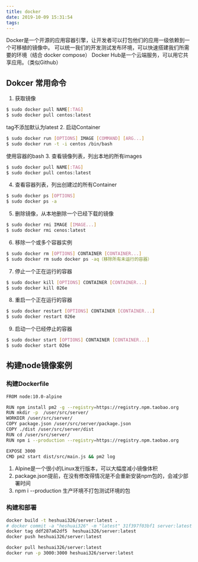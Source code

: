 ```yaml
---
title: docker
date: 2019-10-09 15:31:54
tags:
---
```

Docker是一个开源的应用容器引擎，让开发者可以打包他们的应用一级依赖到一个可移植的镜像中。
可以统一我们的开发测试发布环境，可以快速搭建我们所需要的环境（结合 docker compose）
Docker Hub是一个云端服务，可以用它共享应用。（类似Github）
## Dokcer 常用命令
1. 获取镜像
``` bash
$ sudo docker pull NAME[:TAG]
$ sudo docker pull centos:latest
```
tag不添加默认为latest
2. 启动Container
``` bash
$ sudo docker run [OPTIONS] IMAGE [COMMAND] [ARG...]
$ sudo docker run -t -i centos /bin/bash
```
使用容器的bash
3. 查看镜像列表，列出本地的所有images
``` bash
$ sudo docker pull NAME[:TAG]
$ sudo docker pull centos:latest
```
4. 查看容器列表，列出创建过的所有Container
``` bash
$ sudo docker ps [OPTIONS]
$ sudo docker ps -a
```
5. 删除镜像，从本地删除一个已经下载的镜像
``` bash
$ sudo docker rmi IMAGE [IMAGE...]
$ sudo docker rmi cenos:latest
```
6. 移除一个或多个容器实例
``` bash
$ sudo docker rm [OPTIONS] CONTAINER [CONTAINER...]
$ sudo docker rm sudo docker ps -aq（移除所有未运行的容器）
```
7. 停止一个正在运行的容器
``` bash
$ sudo docker kill [OPTIONS] CONTAINER [CONTAINER...]
$ sudo docker kill 026e
```
8. 重启一个正在运行的容器
``` bash
$ sudo docker restart [OPTIONS] CONTAINER [CONTAINER...]
$ sudo docker restart 026e
```
9. 启动一个已经停止的容器
``` bash
$ sudo docker start [OPTIONS] CONTAINER [CONTAINER...]
$ sudo docker start 026e
```

## 构建node镜像案例
### 构建Dockerfile
``` bash
FROM node:10.0-alpine 

RUN npm install pm2 -g --registry=https://registry.npm.taobao.org
RUN mkdir -p  /user/src/server/
WORKDIR /user/src/server/
COPY package.json /user/src/server/package.json
COPY ./dist /user/src/server/dist
RUN cd /user/src/server/
RUN npm i --production --registry=https://registry.npm.taobao.org

EXPOSE 3000
CMD pm2 start dist/src/main.js && pm2 log
```
1. Alpine是一个很小的Linux发行版本，可以大幅度减小镜像体积
2. package.json提前，在没有修改得情况是不会重新安装npm包的，会减少部署时间
3. npm i --production 生产环境不打包测试环境的包

### 构建和部署
```bash
docker build -t heshuai326/server:latest .
# docker commit -a "heshuai326" -m "latest" 31f397f03bf1 server:latest
docker tag ddf287a62df5  heshuai326/server:latest
docker push heshuai326/server:latest

docker pull heshuai326/server:latest
docker run -p 3000:3000 heshuai326/server:latest
```
